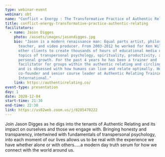 ```yaml
---
type: webinar-event
webinar: obt
name: "Conflict = Energy : The Transformative Practice of Authentic Relating"
title: conflict-energy-transformative-practice-authentic-relating
facilitators:
  - name: Jason Digges
    photo: /assets/images/jasondigges.jpg
    bio: "Jason is a modern renaissance man: Equal parts artist, philosopher,
      teacher, and video producer. From 2003-2012 he worked for Ken Wilber and
      other clients to create thousands of hours of educational media on the
      topics of transpersonal psychology, spirituality, productivity, and
      personal growth. For the past 4 years he has been a trainer and
      facilitator for groups within the authentic relating and circling realm
      and is obsessed with how humans can live and relate optimally. He is a
      co-founder and senior course leader at Authentic Relating Training
      International."
    link: https://authenticrelating.co/
event-type: presentation
day: 1
date: 2020-12-04
start-time: 21:30
end-time: 22:30
link: https://us02web.zoom.us/j/8285470222
---
```


Join Jason Digges as he digs into the tenants of Authentic Relating and its impact on ourselves and those we engage with. Bringing honesty and transparency, intertwined with fundamentals of transpersonal psychology, into each moment of our lives allows us to be real with the experience we have whether alone or with others…..a modern day truth serum for how we connect with the world around us.